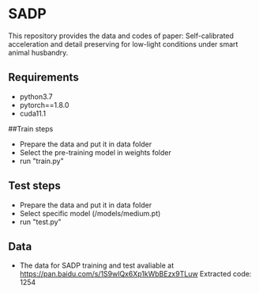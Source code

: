 # SADP
This repository provides the data and codes of paper: Self-calibrated acceleration and detail preserving for low-light conditions under smart animal husbandry. 

## Requirements
* python3.7
* pytorch==1.8.0
* cuda11.1

##Train steps
* Prepare the data and put it in data folder
* Select the pre-training model in weights folder
* run "train.py"

## Test steps
* Prepare the data and put it in data folder
* Select specific model (/models/medium.pt)
* run "test.py"

## Data
* The data for SADP training and test avaliable at https://pan.baidu.com/s/1S9wlQx6Xp1kWbBEzx9TLuw  Extracted code: 1254 
